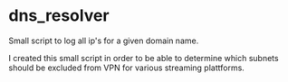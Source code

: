 # dns_resolver

Small script to log all ip's for a given domain name.

I created this small script in order to be able to determine which subnets should be excluded from VPN for various streaming plattforms.
